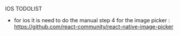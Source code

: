 IOS TODOLIST


- for ios it is need to do the manual step 4 for the image picker : https://github.com/react-community/react-native-image-picker
